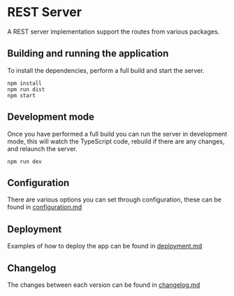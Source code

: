 # REST Server

A REST server implementation support the routes from various packages.

## Building and running the application

To install the dependencies, perform a full build and start the server.

```shell
npm install
npm run dist
npm start
```

## Development mode

Once you have performed a full build you can run the server in development mode, this will watch the TypeScript code, rebuild if there are any changes, and relaunch the server.

```shell
npm run dev
```

## Configuration

There are various options you can set through configuration, these can be found in [configuration.md](configuration.md)

## Deployment

Examples of how to deploy the app can be found in [deployment.md](deployment.md)

## Changelog

The changes between each version can be found in [changelog.md](changelog.md)

